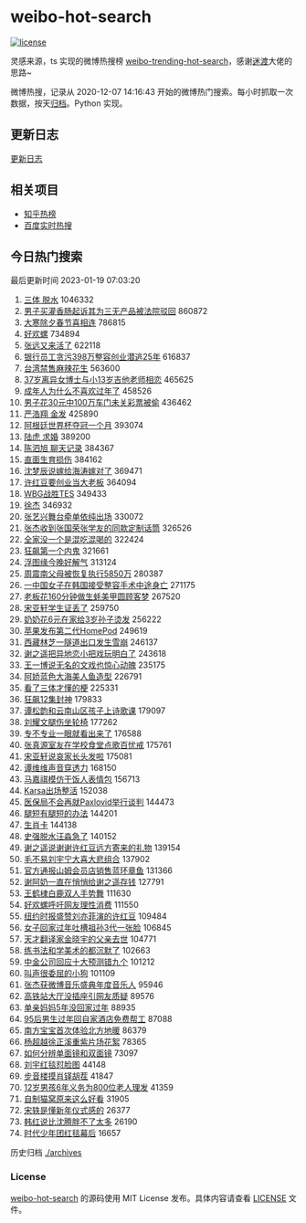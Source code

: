 # weibo-hot-search

[![license](https://img.shields.io/github/license/Arrackisarookie/weibo-hot-search)](https://github.com/Arrackisarookie/weibo-hot-search/blob/master/LICENSE)

灵感来源，ts 实现的微博热搜榜 [weibo-trending-hot-search](https://github.com/justjavac/weibo-trending-hot-search)，感谢[迷渡](https://github.com/justjavac)大佬的思路~

微博热搜，记录从 2020-12-07 14:16:43 开始的微博热门搜索。每小时抓取一次数据，按天[归档](./archives)。Python 实现。

## 更新日志
[更新日志](./UPDATE.md)

## 相关项目
+ [知乎热榜](https://github.com/Arrackisarookie/zhihu-top-search)
+ [百度实时热搜](https://github.com/Arrackisarookie/baidu-hot-search)

## 今日热门搜索

<!-- Rank Begin -->

最后更新时间 2023-01-19 07:03:20

1. [三体 脱水](https://s.weibo.com/weibo?q=%E4%B8%89%E4%BD%93%20%E8%84%B1%E6%B0%B4&t=31&band_rank=1&Refer=top) 1046332
1. [男子买灌香肠起诉其为三无产品被法院驳回](https://s.weibo.com/weibo?q=%23%E7%94%B7%E5%AD%90%E4%B9%B0%E7%81%8C%E9%A6%99%E8%82%A0%E8%B5%B7%E8%AF%89%E5%85%B6%E4%B8%BA%E4%B8%89%E6%97%A0%E4%BA%A7%E5%93%81%E8%A2%AB%E6%B3%95%E9%99%A2%E9%A9%B3%E5%9B%9E%23&t=31&band_rank=2&Refer=top) 860872
1. [大寒除夕春节喜相连](https://s.weibo.com/weibo?q=%23%E5%A4%A7%E5%AF%92%E9%99%A4%E5%A4%95%E6%98%A5%E8%8A%82%E5%96%9C%E7%9B%B8%E8%BF%9E%23&t=31&band_rank=3&Refer=top) 786815
1. [好欢螺](https://s.weibo.com/weibo?q=%E5%A5%BD%E6%AC%A2%E8%9E%BA&t=31&band_rank=4&Refer=top) 734894
1. [张远又来活了](https://s.weibo.com/weibo?q=%23%E5%BC%A0%E8%BF%9C%E5%8F%88%E6%9D%A5%E6%B4%BB%E4%BA%86%23&t=31&band_rank=5&Refer=top) 622118
1. [银行员工贪污398万整容创业潜逃25年](https://s.weibo.com/weibo?q=%23%E9%93%B6%E8%A1%8C%E5%91%98%E5%B7%A5%E8%B4%AA%E6%B1%A1398%E4%B8%87%E6%95%B4%E5%AE%B9%E5%88%9B%E4%B8%9A%E6%BD%9C%E9%80%8325%E5%B9%B4%23&t=31&band_rank=1&Refer=top) 616837
1. [台湾禁售麻辣花生](https://s.weibo.com/weibo?q=%23%E5%8F%B0%E6%B9%BE%E7%A6%81%E5%94%AE%E9%BA%BB%E8%BE%A3%E8%8A%B1%E7%94%9F%23&t=31&band_rank=6&Refer=top) 563600
1. [37岁离异女博士与小13岁吉他老师相恋](https://s.weibo.com/weibo?q=%2337%E5%B2%81%E7%A6%BB%E5%BC%82%E5%A5%B3%E5%8D%9A%E5%A3%AB%E4%B8%8E%E5%B0%8F13%E5%B2%81%E5%90%89%E4%BB%96%E8%80%81%E5%B8%88%E7%9B%B8%E6%81%8B%23&t=31&band_rank=7&Refer=top) 465625
1. [成年人为什么不喜欢过年了](https://s.weibo.com/weibo?q=%23%E6%88%90%E5%B9%B4%E4%BA%BA%E4%B8%BA%E4%BB%80%E4%B9%88%E4%B8%8D%E5%96%9C%E6%AC%A2%E8%BF%87%E5%B9%B4%E4%BA%86%23&t=31&band_rank=8&Refer=top) 458526
1. [男子花30元中100万车门未关彩票被偷](https://s.weibo.com/weibo?q=%23%E7%94%B7%E5%AD%90%E8%8A%B130%E5%85%83%E4%B8%AD100%E4%B8%87%E8%BD%A6%E9%97%A8%E6%9C%AA%E5%85%B3%E5%BD%A9%E7%A5%A8%E8%A2%AB%E5%81%B7%23&t=31&band_rank=9&Refer=top) 436462
1. [严浩翔 金发](https://s.weibo.com/weibo?q=%E4%B8%A5%E6%B5%A9%E7%BF%94%20%E9%87%91%E5%8F%91&t=31&band_rank=4&Refer=top) 425890
1. [阿根廷世界杯夺冠一个月](https://s.weibo.com/weibo?q=%23%E9%98%BF%E6%A0%B9%E5%BB%B7%E4%B8%96%E7%95%8C%E6%9D%AF%E5%A4%BA%E5%86%A0%E4%B8%80%E4%B8%AA%E6%9C%88%23&t=31&band_rank=10&Refer=top) 393074
1. [陆虎 求婚](https://s.weibo.com/weibo?q=%E9%99%86%E8%99%8E%20%E6%B1%82%E5%A9%9A&t=31&band_rank=11&Refer=top) 389200
1. [陈泗旭 聊天记录](https://s.weibo.com/weibo?q=%E9%99%88%E6%B3%97%E6%97%AD%20%E8%81%8A%E5%A4%A9%E8%AE%B0%E5%BD%95&t=31&band_rank=12&Refer=top) 384367
1. [直面生育损伤](https://s.weibo.com/weibo?q=%23%E7%9B%B4%E9%9D%A2%E7%94%9F%E8%82%B2%E6%8D%9F%E4%BC%A4%23&t=31&band_rank=13&Refer=top) 384162
1. [沈梦辰说嫁给海涛嫁对了](https://s.weibo.com/weibo?q=%23%E6%B2%88%E6%A2%A6%E8%BE%B0%E8%AF%B4%E5%AB%81%E7%BB%99%E6%B5%B7%E6%B6%9B%E5%AB%81%E5%AF%B9%E4%BA%86%23&t=31&band_rank=14&Refer=top) 369471
1. [许红豆要创业当大老板](https://s.weibo.com/weibo?q=%23%E8%AE%B8%E7%BA%A2%E8%B1%86%E8%A6%81%E5%88%9B%E4%B8%9A%E5%BD%93%E5%A4%A7%E8%80%81%E6%9D%BF%23&t=31&band_rank=15&Refer=top) 364094
1. [WBG战胜TES](https://s.weibo.com/weibo?q=%23WBG%E6%88%98%E8%83%9CTES%23&t=31&band_rank=16&Refer=top) 349433
1. [徐杰](https://s.weibo.com/weibo?q=%E5%BE%90%E6%9D%B0&t=31&band_rank=30&Refer=top) 346932
1. [张艺兴舞台牵单依纯出场](https://s.weibo.com/weibo?q=%23%E5%BC%A0%E8%89%BA%E5%85%B4%E8%88%9E%E5%8F%B0%E7%89%B5%E5%8D%95%E4%BE%9D%E7%BA%AF%E5%87%BA%E5%9C%BA%23&t=31&band_rank=17&Refer=top) 330072
1. [张杰收到张国荣张学友的同款定制话筒](https://s.weibo.com/weibo?q=%23%E5%BC%A0%E6%9D%B0%E6%94%B6%E5%88%B0%E5%BC%A0%E5%9B%BD%E8%8D%A3%E5%BC%A0%E5%AD%A6%E5%8F%8B%E7%9A%84%E5%90%8C%E6%AC%BE%E5%AE%9A%E5%88%B6%E8%AF%9D%E7%AD%92%23&t=31&band_rank=9&Refer=top) 326526
1. [全家没一个是混吃混喝的](https://s.weibo.com/weibo?q=%23%E5%85%A8%E5%AE%B6%E6%B2%A1%E4%B8%80%E4%B8%AA%E6%98%AF%E6%B7%B7%E5%90%83%E6%B7%B7%E5%96%9D%E7%9A%84%23&t=31&band_rank=18&Refer=top) 322424
1. [狂飙第一个内鬼](https://s.weibo.com/weibo?q=%23%E7%8B%82%E9%A3%99%E7%AC%AC%E4%B8%80%E4%B8%AA%E5%86%85%E9%AC%BC%23&t=31&band_rank=19&Refer=top) 321661
1. [浮图缘今晚好解气](https://s.weibo.com/weibo?q=%23%E6%B5%AE%E5%9B%BE%E7%BC%98%E4%BB%8A%E6%99%9A%E5%A5%BD%E8%A7%A3%E6%B0%94%23&t=31&band_rank=20&Refer=top) 313124
1. [周震南父母被恢复执行5850万](https://s.weibo.com/weibo?q=%23%E5%91%A8%E9%9C%87%E5%8D%97%E7%88%B6%E6%AF%8D%E8%A2%AB%E6%81%A2%E5%A4%8D%E6%89%A7%E8%A1%8C5850%E4%B8%87%23&t=31&band_rank=21&Refer=top) 280387
1. [一中国女子在韩国接受整容手术中途身亡](https://s.weibo.com/weibo?q=%23%E4%B8%80%E4%B8%AD%E5%9B%BD%E5%A5%B3%E5%AD%90%E5%9C%A8%E9%9F%A9%E5%9B%BD%E6%8E%A5%E5%8F%97%E6%95%B4%E5%AE%B9%E6%89%8B%E6%9C%AF%E4%B8%AD%E9%80%94%E8%BA%AB%E4%BA%A1%23&t=31&band_rank=22&Refer=top) 271175
1. [老板花160分钟做生蚝美甲圆顾客梦](https://s.weibo.com/weibo?q=%23%E8%80%81%E6%9D%BF%E8%8A%B1160%E5%88%86%E9%92%9F%E5%81%9A%E7%94%9F%E8%9A%9D%E7%BE%8E%E7%94%B2%E5%9C%86%E9%A1%BE%E5%AE%A2%E6%A2%A6%23&t=31&band_rank=18&Refer=top) 267520
1. [宋亚轩学生证丢了](https://s.weibo.com/weibo?q=%23%E5%AE%8B%E4%BA%9A%E8%BD%A9%E5%AD%A6%E7%94%9F%E8%AF%81%E4%B8%A2%E4%BA%86%23&t=31&band_rank=23&Refer=top) 259750
1. [奶奶花6元在家给3岁孙子烫发](https://s.weibo.com/weibo?q=%23%E5%A5%B6%E5%A5%B6%E8%8A%B16%E5%85%83%E5%9C%A8%E5%AE%B6%E7%BB%993%E5%B2%81%E5%AD%99%E5%AD%90%E7%83%AB%E5%8F%91%23&t=31&band_rank=24&Refer=top) 256222
1. [苹果发布第二代HomePod](https://s.weibo.com/weibo?q=%23%E8%8B%B9%E6%9E%9C%E5%8F%91%E5%B8%83%E7%AC%AC%E4%BA%8C%E4%BB%A3HomePod%23&t=31&band_rank=25&Refer=top) 249619
1. [西藏林芝一隧道出口发生雪崩](https://s.weibo.com/weibo?q=%23%E8%A5%BF%E8%97%8F%E6%9E%97%E8%8A%9D%E4%B8%80%E9%9A%A7%E9%81%93%E5%87%BA%E5%8F%A3%E5%8F%91%E7%94%9F%E9%9B%AA%E5%B4%A9%23&t=31&band_rank=26&Refer=top) 246137
1. [谢之遥把异地恋小把戏玩明白了](https://s.weibo.com/weibo?q=%23%E8%B0%A2%E4%B9%8B%E9%81%A5%E6%8A%8A%E5%BC%82%E5%9C%B0%E6%81%8B%E5%B0%8F%E6%8A%8A%E6%88%8F%E7%8E%A9%E6%98%8E%E7%99%BD%E4%BA%86%23&t=31&band_rank=17&Refer=top) 243618
1. [王一博说无名的文戏也惊心动魄](https://s.weibo.com/weibo?q=%23%E7%8E%8B%E4%B8%80%E5%8D%9A%E8%AF%B4%E6%97%A0%E5%90%8D%E7%9A%84%E6%96%87%E6%88%8F%E4%B9%9F%E6%83%8A%E5%BF%83%E5%8A%A8%E9%AD%84%23&t=31&band_rank=27&Refer=top) 235175
1. [阿娇蓝色大海美人鱼造型](https://s.weibo.com/weibo?q=%23%E9%98%BF%E5%A8%87%E8%93%9D%E8%89%B2%E5%A4%A7%E6%B5%B7%E7%BE%8E%E4%BA%BA%E9%B1%BC%E9%80%A0%E5%9E%8B%23&t=31&band_rank=28&Refer=top) 226791
1. [看了三体才懂的梗](https://s.weibo.com/weibo?q=%23%E7%9C%8B%E4%BA%86%E4%B8%89%E4%BD%93%E6%89%8D%E6%87%82%E7%9A%84%E6%A2%97%23&t=31&band_rank=29&Refer=top) 225331
1. [狂飙12集封神](https://s.weibo.com/weibo?q=%23%E7%8B%82%E9%A3%9912%E9%9B%86%E5%B0%81%E7%A5%9E%23&t=31&band_rank=31&Refer=top) 179833
1. [谭松韵和云南山区孩子上诗歌课](https://s.weibo.com/weibo?q=%23%E8%B0%AD%E6%9D%BE%E9%9F%B5%E5%92%8C%E4%BA%91%E5%8D%97%E5%B1%B1%E5%8C%BA%E5%AD%A9%E5%AD%90%E4%B8%8A%E8%AF%97%E6%AD%8C%E8%AF%BE%23&t=31&band_rank=32&Refer=top) 179097
1. [刘耀文腿伤坐轮椅](https://s.weibo.com/weibo?q=%23%E5%88%98%E8%80%80%E6%96%87%E8%85%BF%E4%BC%A4%E5%9D%90%E8%BD%AE%E6%A4%85%23&t=31&band_rank=33&Refer=top) 177262
1. [专不专业一眼就看出来了](https://s.weibo.com/weibo?q=%23%E4%B8%93%E4%B8%8D%E4%B8%93%E4%B8%9A%E4%B8%80%E7%9C%BC%E5%B0%B1%E7%9C%8B%E5%87%BA%E6%9D%A5%E4%BA%86%23&t=31&band_rank=34&Refer=top) 176588
1. [张真源室友在学校食堂点歌百忧戒](https://s.weibo.com/weibo?q=%23%E5%BC%A0%E7%9C%9F%E6%BA%90%E5%AE%A4%E5%8F%8B%E5%9C%A8%E5%AD%A6%E6%A0%A1%E9%A3%9F%E5%A0%82%E7%82%B9%E6%AD%8C%E7%99%BE%E5%BF%A7%E6%88%92%23&t=31&band_rank=35&Refer=top) 175761
1. [宋亚轩说哀家长头发啦](https://s.weibo.com/weibo?q=%23%E5%AE%8B%E4%BA%9A%E8%BD%A9%E8%AF%B4%E5%93%80%E5%AE%B6%E9%95%BF%E5%A4%B4%E5%8F%91%E5%95%A6%23&t=31&band_rank=36&Refer=top) 175081
1. [谭维维声音穿透力](https://s.weibo.com/weibo?q=%23%E8%B0%AD%E7%BB%B4%E7%BB%B4%E5%A3%B0%E9%9F%B3%E7%A9%BF%E9%80%8F%E5%8A%9B%23&t=31&band_rank=37&Refer=top) 168150
1. [马嘉祺模仿干饭人表情包](https://s.weibo.com/weibo?q=%23%E9%A9%AC%E5%98%89%E7%A5%BA%E6%A8%A1%E4%BB%BF%E5%B9%B2%E9%A5%AD%E4%BA%BA%E8%A1%A8%E6%83%85%E5%8C%85%23&t=31&band_rank=27&Refer=top) 156713
1. [Karsa出场整活](https://s.weibo.com/weibo?q=%23Karsa%E5%87%BA%E5%9C%BA%E6%95%B4%E6%B4%BB%23&t=31&band_rank=38&Refer=top) 152038
1. [医保局不会再就Paxlovid举行谈判](https://s.weibo.com/weibo?q=%23%E5%8C%BB%E4%BF%9D%E5%B1%80%E4%B8%8D%E4%BC%9A%E5%86%8D%E5%B0%B1Paxlovid%E4%B8%BE%E8%A1%8C%E8%B0%88%E5%88%A4%23&t=31&band_rank=39&Refer=top) 144473
1. [腿短有腿短的办法](https://s.weibo.com/weibo?q=%23%E8%85%BF%E7%9F%AD%E6%9C%89%E8%85%BF%E7%9F%AD%E7%9A%84%E5%8A%9E%E6%B3%95%23&t=31&band_rank=40&Refer=top) 144201
1. [生肖卡](https://s.weibo.com/weibo?q=%E7%94%9F%E8%82%96%E5%8D%A1&t=31&band_rank=29&Refer=top) 144138
1. [史强脱水汪淼急了](https://s.weibo.com/weibo?q=%23%E5%8F%B2%E5%BC%BA%E8%84%B1%E6%B0%B4%E6%B1%AA%E6%B7%BC%E6%80%A5%E4%BA%86%23&t=31&band_rank=41&Refer=top) 140152
1. [谢之遥说谢谢许红豆远方寄来的礼物](https://s.weibo.com/weibo?q=%23%E8%B0%A2%E4%B9%8B%E9%81%A5%E8%AF%B4%E8%B0%A2%E8%B0%A2%E8%AE%B8%E7%BA%A2%E8%B1%86%E8%BF%9C%E6%96%B9%E5%AF%84%E6%9D%A5%E7%9A%84%E7%A4%BC%E7%89%A9%23&t=31&band_rank=42&Refer=top) 139154
1. [毛不易刘宇宁大喜大悲组合](https://s.weibo.com/weibo?q=%23%E6%AF%9B%E4%B8%8D%E6%98%93%E5%88%98%E5%AE%87%E5%AE%81%E5%A4%A7%E5%96%9C%E5%A4%A7%E6%82%B2%E7%BB%84%E5%90%88%23&t=31&band_rank=43&Refer=top) 137902
1. [官方通报山姆会员店销售蓝环章鱼](https://s.weibo.com/weibo?q=%23%E5%AE%98%E6%96%B9%E9%80%9A%E6%8A%A5%E5%B1%B1%E5%A7%86%E4%BC%9A%E5%91%98%E5%BA%97%E9%94%80%E5%94%AE%E8%93%9D%E7%8E%AF%E7%AB%A0%E9%B1%BC%23&t=31&band_rank=44&Refer=top) 131366
1. [谢阿奶一直在悄悄给谢之遥存钱](https://s.weibo.com/weibo?q=%23%E8%B0%A2%E9%98%BF%E5%A5%B6%E4%B8%80%E7%9B%B4%E5%9C%A8%E6%82%84%E6%82%84%E7%BB%99%E8%B0%A2%E4%B9%8B%E9%81%A5%E5%AD%98%E9%92%B1%23&t=31&band_rank=45&Refer=top) 127791
1. [王鹤棣白鹿双人手势舞](https://s.weibo.com/weibo?q=%23%E7%8E%8B%E9%B9%A4%E6%A3%A3%E7%99%BD%E9%B9%BF%E5%8F%8C%E4%BA%BA%E6%89%8B%E5%8A%BF%E8%88%9E%23&t=31&band_rank=36&Refer=top) 111630
1. [好欢螺呼吁网友理性消费](https://s.weibo.com/weibo?q=%23%E5%A5%BD%E6%AC%A2%E8%9E%BA%E5%91%BC%E5%90%81%E7%BD%91%E5%8F%8B%E7%90%86%E6%80%A7%E6%B6%88%E8%B4%B9%23&t=31&band_rank=46&Refer=top) 111550
1. [纽约时报盛赞刘亦菲演的许红豆](https://s.weibo.com/weibo?q=%23%E7%BA%BD%E7%BA%A6%E6%97%B6%E6%8A%A5%E7%9B%9B%E8%B5%9E%E5%88%98%E4%BA%A6%E8%8F%B2%E6%BC%94%E7%9A%84%E8%AE%B8%E7%BA%A2%E8%B1%86%23&t=31&band_rank=47&Refer=top) 109484
1. [女子回家过年吐槽祖孙3代一张脸](https://s.weibo.com/weibo?q=%23%E5%A5%B3%E5%AD%90%E5%9B%9E%E5%AE%B6%E8%BF%87%E5%B9%B4%E5%90%90%E6%A7%BD%E7%A5%96%E5%AD%993%E4%BB%A3%E4%B8%80%E5%BC%A0%E8%84%B8%23&t=31&band_rank=48&Refer=top) 106845
1. [天才翻译家金晓宇的父亲去世](https://s.weibo.com/weibo?q=%23%E5%A4%A9%E6%89%8D%E7%BF%BB%E8%AF%91%E5%AE%B6%E9%87%91%E6%99%93%E5%AE%87%E7%9A%84%E7%88%B6%E4%BA%B2%E5%8E%BB%E4%B8%96%23&t=31&band_rank=49&Refer=top) 104771
1. [练书法和学美术的都沉默了](https://s.weibo.com/weibo?q=%23%E7%BB%83%E4%B9%A6%E6%B3%95%E5%92%8C%E5%AD%A6%E7%BE%8E%E6%9C%AF%E7%9A%84%E9%83%BD%E6%B2%89%E9%BB%98%E4%BA%86%23&t=31&band_rank=28&Refer=top) 102663
1. [中金公司回应十大预测错九个](https://s.weibo.com/weibo?q=%23%E4%B8%AD%E9%87%91%E5%85%AC%E5%8F%B8%E5%9B%9E%E5%BA%94%E5%8D%81%E5%A4%A7%E9%A2%84%E6%B5%8B%E9%94%99%E4%B9%9D%E4%B8%AA%23&t=31&band_rank=19&Refer=top) 101212
1. [叫声很委屈的小狗](https://s.weibo.com/weibo?q=%23%E5%8F%AB%E5%A3%B0%E5%BE%88%E5%A7%94%E5%B1%88%E7%9A%84%E5%B0%8F%E7%8B%97%23&t=31&band_rank=50&Refer=top) 101109
1. [张杰获微博音乐盛典年度音乐人](https://s.weibo.com/weibo?q=%23%E5%BC%A0%E6%9D%B0%E8%8E%B7%E5%BE%AE%E5%8D%9A%E9%9F%B3%E4%B9%90%E7%9B%9B%E5%85%B8%E5%B9%B4%E5%BA%A6%E9%9F%B3%E4%B9%90%E4%BA%BA%23&t=31&band_rank=43&Refer=top) 95946
1. [高铁站大厅没插座引网友质疑](https://s.weibo.com/weibo?q=%23%E9%AB%98%E9%93%81%E7%AB%99%E5%A4%A7%E5%8E%85%E6%B2%A1%E6%8F%92%E5%BA%A7%E5%BC%95%E7%BD%91%E5%8F%8B%E8%B4%A8%E7%96%91%23&t=31&band_rank=11&Refer=top) 89576
1. [单亲妈妈5年没回家过年](https://s.weibo.com/weibo?q=%23%E5%8D%95%E4%BA%B2%E5%A6%88%E5%A6%885%E5%B9%B4%E6%B2%A1%E5%9B%9E%E5%AE%B6%E8%BF%87%E5%B9%B4%23&t=31&band_rank=12&Refer=top) 88935
1. [95后男生过年回自家酒店免费帮工](https://s.weibo.com/weibo?q=%2395%E5%90%8E%E7%94%B7%E7%94%9F%E8%BF%87%E5%B9%B4%E5%9B%9E%E8%87%AA%E5%AE%B6%E9%85%92%E5%BA%97%E5%85%8D%E8%B4%B9%E5%B8%AE%E5%B7%A5%23&t=31&band_rank=37&Refer=top) 87088
1. [南方宝宝首次体验北方地暖](https://s.weibo.com/weibo?q=%23%E5%8D%97%E6%96%B9%E5%AE%9D%E5%AE%9D%E9%A6%96%E6%AC%A1%E4%BD%93%E9%AA%8C%E5%8C%97%E6%96%B9%E5%9C%B0%E6%9A%96%23&t=31&band_rank=15&Refer=top) 86379
1. [杨超越徐正溪重紫片场花絮](https://s.weibo.com/weibo?q=%23%E6%9D%A8%E8%B6%85%E8%B6%8A%E5%BE%90%E6%AD%A3%E6%BA%AA%E9%87%8D%E7%B4%AB%E7%89%87%E5%9C%BA%E8%8A%B1%E7%B5%AE%23&t=31&band_rank=21&Refer=top) 78365
1. [如何分辨单面镜和双面镜](https://s.weibo.com/weibo?q=%23%E5%A6%82%E4%BD%95%E5%88%86%E8%BE%A8%E5%8D%95%E9%9D%A2%E9%95%9C%E5%92%8C%E5%8F%8C%E9%9D%A2%E9%95%9C%23&t=31&band_rank=50&Refer=top) 73097
1. [刘宇红毯怼脸图](https://s.weibo.com/weibo?q=%23%E5%88%98%E5%AE%87%E7%BA%A2%E6%AF%AF%E6%80%BC%E8%84%B8%E5%9B%BE%23&t=31&band_rank=47&Refer=top) 44148
1. [步音楼摸肖铎胡茬](https://s.weibo.com/weibo?q=%23%E6%AD%A5%E9%9F%B3%E6%A5%BC%E6%91%B8%E8%82%96%E9%93%8E%E8%83%A1%E8%8C%AC%23&t=31&band_rank=48&Refer=top) 41847
1. [12岁男孩6年义务为800位老人理发](https://s.weibo.com/weibo?q=%2312%E5%B2%81%E7%94%B7%E5%AD%A96%E5%B9%B4%E4%B9%89%E5%8A%A1%E4%B8%BA800%E4%BD%8D%E8%80%81%E4%BA%BA%E7%90%86%E5%8F%91%23&t=31&band_rank=24&Refer=top) 41359
1. [自制猫窝原来这么好看](https://s.weibo.com/weibo?q=%23%E8%87%AA%E5%88%B6%E7%8C%AB%E7%AA%9D%E5%8E%9F%E6%9D%A5%E8%BF%99%E4%B9%88%E5%A5%BD%E7%9C%8B%23&t=31&band_rank=50&Refer=top) 31905
1. [宋轶是懂新年仪式感的](https://s.weibo.com/weibo?q=%23%E5%AE%8B%E8%BD%B6%E6%98%AF%E6%87%82%E6%96%B0%E5%B9%B4%E4%BB%AA%E5%BC%8F%E6%84%9F%E7%9A%84%23&t=31&band_rank=43&Refer=top) 26377
1. [韩红说比沈腾胖不了太多](https://s.weibo.com/weibo?q=%23%E9%9F%A9%E7%BA%A2%E8%AF%B4%E6%AF%94%E6%B2%88%E8%85%BE%E8%83%96%E4%B8%8D%E4%BA%86%E5%A4%AA%E5%A4%9A%23&t=31&band_rank=50&Refer=top) 26190
1. [时代少年团红毯幕后](https://s.weibo.com/weibo?q=%23%E6%97%B6%E4%BB%A3%E5%B0%91%E5%B9%B4%E5%9B%A2%E7%BA%A2%E6%AF%AF%E5%B9%95%E5%90%8E%23&t=31&band_rank=48&Refer=top) 16657
<!-- Rank End -->

历史归档 [./archives](./archives)

### License

[weibo-hot-search](https://github.com/Arrackisarookie/weibo-hot-search) 的源码使用 MIT License 发布。具体内容请查看 [LICENSE](./LICENSE) 文件。
